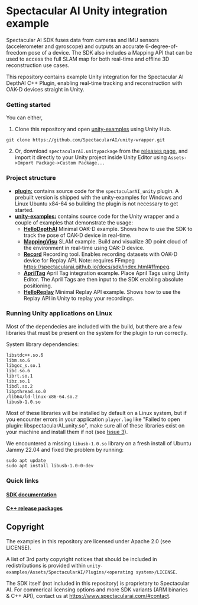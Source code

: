 # Spectacular AI Unity integration example

Spectacular AI SDK fuses data from cameras and IMU sensors (accelerometer and gyroscope) and outputs an accurate 6-degree-of-freedom pose of a device. The SDK also includes a Mapping API that can be used to access the full SLAM map for both real-time and offline 3D reconstruction use cases.

This repository contains example Unity integration for the Spectacular AI DepthAI C++ Plugin, enabling real-time tracking and reconstruction with OAK-D devices straight in Unity.

### Getting started
You can either,
1. Clone this repository and open [unity-examples](https://github.com/SpectacularAI/unity-wrapper/tree/main/unity-examples) using Unity Hub.
```
git clone https://github.com/SpectacularAI/unity-wrapper.git
```

2. Or, download `spectacularAI.unitypackage` from the [releases page](https://github.com/SpectacularAI/unity-wrapper/releases), and import it directly to your Unity project inside Unity Editor using `Assets->Import Package->Custom Package...`

### Project structure

 * **[plugin:](https://github.com/SpectacularAI/unity-wrapper/tree/main/plugin)** contains source code for the `spectacularAI_unity` plugin. A prebuilt version is shipped with the unity-examples for Windows and Linux Ubuntu x84-64 so building the plugin is not necessary to get started.
 * **[unity-examples:](https://github.com/SpectacularAI/unity-wrapper/tree/main/unity-examples)** contains source code for the Unity wrapper and a couple of examples that demonstrate the usage:
    * **[HelloDepthAI](https://github.com/SpectacularAI/unity-wrapper/tree/main/unity-examples/Assets/SpectacularAI/Examples/HelloDepthAI)** Minimal OAK-D example. Shows how to use the SDK to track the pose of OAK-D device in real-time.
    * **[MappingVisu](https://github.com/SpectacularAI/unity-wrapper/tree/main/unity-examples/Assets/SpectacularAI/Examples/MappingVisu)** SLAM example. Build and visualize 3D point cloud of the environment in real-time using OAK-D device.
    * **[Record](https://github.com/SpectacularAI/unity-wrapper/tree/main/unity-examples/Assets/SpectacularAI/Examples/Record)** Recording tool. Enables recording datasets with OAK-D device for Replay API. Note: requires FFmpeg https://spectacularai.github.io/docs/sdk/index.html#ffmpeg.
    * **[AprilTag](https://github.com/SpectacularAI/unity-wrapper/tree/main/unity-examples/Assets/SpectacularAI/Examples/AprilTag)** April Tag integration example. Place April Tags using Unity Editor. The April Tags are then input to the SDK enabling absolute positioning.
    * **[HelloReplay](https://github.com/SpectacularAI/unity-wrapper/tree/main/unity-examples/Assets/SpectacularAI/Examples/HelloReplay)** Minimal Replay API example. Shows how to use the Replay API in Unity to replay your recordings.

### Running Unity applications on Linux

Most of the dependecies are included with the build, but there are a few libraries that must be present on the system for the plugin to run correctly.

System library dependencies:
```
libstdc++.so.6
libm.so.6
libgcc_s.so.1
libc.so.6
librt.so.1
libz.so.1
libdl.so.2
libpthread.so.0
/lib64/ld-linux-x86-64.so.2
libusb-1.0.so
```
Most of these libraries will be installed by default on a Linux system, but if you encounter errors in your application `player.log` like "Failed to open plugin: libspectacularAI_unity.so", make sure all of these libraries exist on your machine and install them if not (see [Issue 3](https://github.com/SpectacularAI/unity-wrapper/issues/3)).

We encountered a missing `libusb-1.0.so` library on a fresh install of Ubuntu Jammy 22.04 and fixed the problem by running:
```
sudo apt update
sudo apt install libusb-1.0-0-dev
```

### Quick links

#### [SDK documentation](https://spectacularai.github.io/docs/sdk/)
#### [C++ release packages](https://github.com/SpectacularAI/sdk/releases)

## Copyright

The examples in this repository are licensed under Apache 2.0 (see LICENSE).

A list of 3rd party copyright notices that should be included in
redistributions is provided within `unity-examples/Assets/SpectacularAI/Plugins/<operating system>/LICENSE`.

The SDK itself (not included in this repository) is proprietary to Spectacular AI.
For commerical licensing options and more SDK variants (ARM binaries & C++ API),
contact us at https://www.spectacularai.com/#contact.
